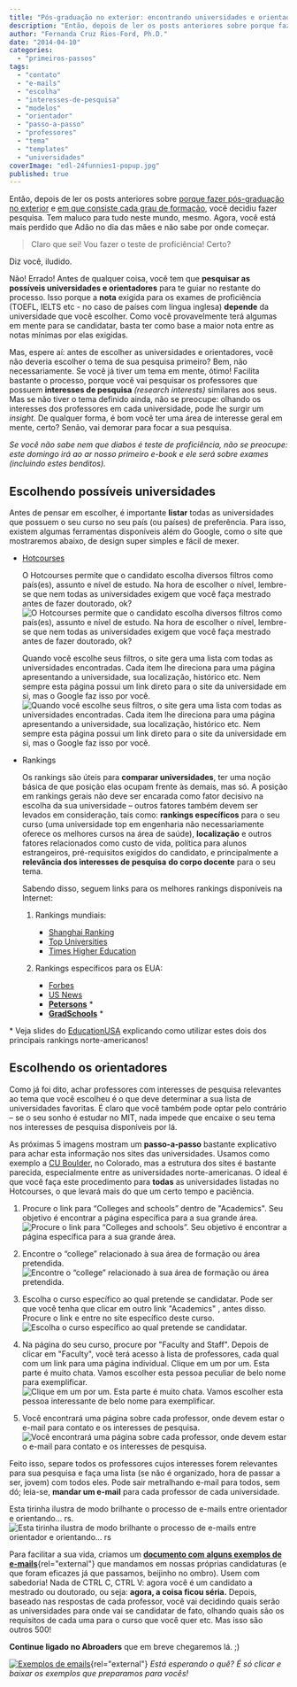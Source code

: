 ```yaml
---
title: "Pós-graduação no exterior: encontrando universidades e orientadores passo-a-passo"
description: "Então, depois de ler os posts anteriores sobre porque fazer pós-graduação no exterior e em que consiste cada grau de formação, você decidiu fazer pesquisa. Tem maluco para tudo neste mundo, mesmo. Agora, você está mais perdido que Adão no dia das mães e não sabe por onde começar."
author: "Fernanda Cruz Rios-Ford, Ph.D."
date: "2014-04-10"
categories: 
  - "primeiros-passos"
tags: 
  - "contato"
  - "e-mails"
  - "escolha"
  - "interesses-de-pesquisa"
  - "modelos"
  - "orientador"
  - "passo-a-passo"
  - "professores"
  - "tema"
  - "templates"
  - "universidades"
coverImage: "edl-24funnies1-popup.jpg"
published: true
---
```


Então, depois de ler os posts anteriores sobre [porque fazer pós-graduação no exterior](http://www.abroaders.com.br/porque-fazer-pos/ "Pós-graduação nos EUA: saiba se deve tentar e por quê") e [em que consiste cada grau de formação](http://www.abroaders.com.br/graus-de-formacao/ "Undergraduate Degree, Graduate Degree, Master, Doctorate (PhD): entenda de uma vez por todas as categorias de formação do ensino superior nos EUA"), você decidiu fazer pesquisa. Tem maluco para tudo neste mundo, mesmo. Agora, você está mais perdido que Adão no dia das mães e não sabe por onde começar.

> Claro que sei! Vou fazer o teste de proficiência! Certo?

Diz você, iludido.

Não! Errado! Antes de qualquer coisa, você tem que **pesquisar as possíveis universidades e orientadores** para te guiar no restante do processo. Isso porque a **nota** exigida para os exames de proficiência (TOEFL, IELTS etc - no caso de países com língua inglesa) **depende** da universidade que você escolher. Como você provavelmente terá algumas em mente para se candidatar, basta ter como base a maior nota entre as notas mínimas por elas exigidas.

Mas, espere aí: antes de escolher as universidades e orientadores, você não deveria escolher o tema de sua pesquisa primeiro? Bem, não necessariamente. Se você já tiver um tema em mente, ótimo! Facilita bastante o processo, porque você vai pesquisar os professores que possuem **interesses de pesquisa** _(research interests)_ similares aos seus. Mas se não tiver o tema definido ainda, não se preocupe: olhando os interesses dos professores em cada universidade, pode lhe surgir um _insight._ De qualquer forma, é bom você ter uma área de interesse geral em mente, certo? Senão, vai demorar para focar a sua pesquisa.

*Se você não sabe nem que diabos é teste de proficiência, não se preocupe: este domingo irá ao ar nosso primeiro e-book e ele será sobre exames (incluindo estes benditos).*

## Escolhendo possíveis universidades

Antes de pensar em escolher, é importante **listar** todas as universidades que possuem o seu curso no seu país (ou países) de preferência. Para isso, existem algumas ferramentas disponíveis além do Google, como o site que mostraremos abaixo, de design super simples e fácil de mexer.

* [Hotcourses](http://www.hotcourses.com.br/ "Hotcourses")

  O Hotcourses permite que o candidato escolha diversos filtros como país(es), assunto e nível de estudo. Na hora de escolher o nível, lembre-se que nem todas as universidades exigem que você faça mestrado antes de fazer doutorado, ok?
  ![O Hotcourses permite que o candidato escolha diversos filtros como país(es), assunto e nível de estudo. Na hora de escolher o nível, lembre-se que nem todas as universidades exigem que você faça mestrado antes de fazer doutorado, ok? ](/images/hotcourses-1024x409.png)

  Quando você escolhe seus filtros, o site gera uma lista com todas as universidades encontradas. Cada item lhe direciona para uma página apresentando a universidade, sua localização, histórico etc. Nem sempre esta página possui um link direto para o site da universidade em si, mas o Google faz isso por você.
  ![Quando você escolhe seus filtros, o site gera uma lista com todas as universidades encontradas. Cada item lhe direciona para uma página apresentando a universidade, sua localização, histórico etc. Nem sempre esta página possui um link direto para o site da universidade em si, mas o Google faz isso por você. ](/images/hotcourses2.png)

* Rankings

  Os rankings são úteis para **comparar universidades**, ter uma noção básica de que posição elas ocupam frente às demais, mas só. A posição em rankings gerais não deve ser encarada como fator decisivo na escolha da sua universidade – outros fatores também devem ser levados em consideração, tais como: **rankings específicos** para o seu curso (uma universidade top em engenharia não necessariamente oferece os melhores cursos na área de saúde), **localização** e outros fatores relacionados como custo de vida, política para alunos estrangeiros, pré-requisitos exigidos do candidato, e principalmente a **relevância dos interesses de pesquisa** **do corpo docente** para o seu tema.

  Sabendo disso, seguem links para os melhores rankings disponíveis na Internet:

  1. Rankings mundiais:
     - [Shanghai Ranking](http://www.shanghairanking.com/ "Shanghai Ranking")
     - [Top Universities](http://www.topuniversities.com/ "Top Universities")
     - [Times Higher Education](http://www.timeshighereducation.co.uk/world-university-rankings/ "Times Higher Education")

  2. Rankings específicos para os EUA:
     - [Forbes](http://www.forbes.com/sites/carolinehoward/2013/07/24/americas-top-colleges-2013/ "Forbes 2013")
     - [US News](http://www.usnews.com/rankings "US News")
     - **[Petersons](http://www.petersons.com/ "Petersons")** *
     - **[GradSchools](http://www.gradschools.com/ "GradSchools")** *

\* Veja slides do [EducationUSA](http://pt.slideshare.net/educationusacsf/ferramenta-busca-de-programas "EducationUSA ferramenta de busca") explicando como utilizar estes dois dos principais rankings norte-americanos! 

## Escolhendo os orientadores

Como já foi dito, achar professores com interesses de pesquisa relevantes ao tema que você escolheu é o que deve determinar a sua lista de universidades favoritas. É claro que você também pode optar pelo contrário – se o seu sonho é estudar no MIT, nada impede que encaixe o seu tema nos interesses de pesquisa disponíveis por lá.

As próximas 5 imagens mostram um **passo-a-passo** bastante explicativo para achar esta informação nos sites das universidades. Usamos como exemplo a [CU Boulder](http://www.colorado.edu/ "CU Boulder"), no Colorado, mas a estrutura dos sites é bastante parecida, especialmente entre as universidades norte-americanas. O ideal é que você faça este procedimento para **todas** as universidades listadas no Hotcourses, o que levará mais do que um certo tempo e paciência.

1. Procure o link para “Colleges and schools” dentro de "Academics". Seu objetivo é encontrar a página específica para a sua grande área. 
  ![Procure o link para “Colleges and schools”. Seu objetivo é encontrar a página específica para a sua grande área.](/images/CU2-1024x561.png)

2. Encontre o “college” relacionado à sua área de formação ou área pretendida.
  ![Encontre o “college” relacionado à sua área de formação ou área pretendida.](/images/CU3-1024x522.png)

3. Escolha o curso específico ao qual pretende se candidatar. Pode ser que você tenha que clicar em outro link "Academics" , antes disso. Procure o link e entre no site específico deste curso.
  ![Escolha o curso específico ao qual pretende se candidatar.](/images/CU5-1024x584.png)

4. Na página do seu curso, procure por "Faculty and Staff". Depois de clicar em "Faculty", você terá acesso à lista de professores, cada qual com um link para uma página individual. Clique em um por um. Esta parte é muito chata. Vamos escolher esta pessoa peculiar de belo nome para exemplificar.
  ![Clique em um por um. Esta parte é muito chata. Vamos escolher esta pessoa interessante de belo nome para exemplificar.](/images/CU9.png)

5. Você encontrará uma página sobre cada professor, onde devem estar o e-mail para contato e os interesses de pesquisa.
  ![Você encontrará uma página sobre cada professor, onde devem estar o e-mail para contato e os interesses de pesquisa.](/images/CU10.png)

Feito isso, separe todos os professores cujos interesses forem relevantes para sua pesquisa e faça uma lista (se não é organizado, hora de passar a ser, jovem) com todos eles. Pode sair metralhando e-mail para todos, sem dó; leia-se, **mandar um e-mail** para cada professor de cada universidade.

Esta tirinha ilustra de modo brilhante o processo de e-mails entre orientador e orientando... rs.
![Esta tirinha ilustra de modo brilhante o processo de e-mails entre orientador e orientando... rs](/images/edl-24funnies1-popup.jpg)

Para facilitar a sua vida, criamos um [**documento com** **alguns exemplos de e-mails**](/files/Exemplos-de-e-mails-para-Contato.pdf){rel="external"} que mandamos em nossas próprias candidaturas (e que foram eficazes já que passamos, beijinho no ombro). Usem com sabedoria! Nada de CTRL C, CTRL V: agora você é um candidato a mestrado ou doutorado, ou seja: **agora, a coisa ficou séria.** Depois, baseado nas respostas de cada professor, você vai decidindo quais serão as universidades para onde vai se candidatar de fato, olhando quais são os requisitos de cada uma para o curso que você quer etc. Mas isso são outros 500!

**Continue ligado no Abroaders** que em breve chegaremos lá. ;)

[![Exemplos de emails](/images/primeirosemails-1.jpg)](/files/Exemplos-de-e-mails-para-Contato.pdf){rel="external"}
*Está esperando o quê? É só clicar e baixar os exemplos que preparamos para vocês!*

